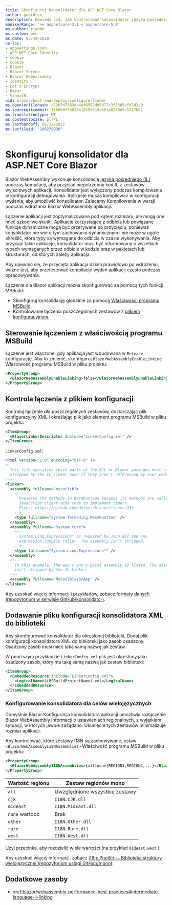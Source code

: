 ```yaml
---
title: Skonfiguruj konsolidator dla ASP.NET Core Blazor
author: guardrex
description: Dowiedz się, jak kontrolować konsolidator języka pośredniego (IL) podczas kompilowania Blazor aplikacji.
monikerRange: '>= aspnetcore-3.1 < aspnetcore-5.0'
ms.author: riande
ms.custom: mvc
ms.date: 05/19/2020
no-loc:
- appsettings.json
- ASP.NET Core Identity
- cookie
- Cookie
- Blazor
- Blazor Server
- Blazor WebAssembly
- Identity
- Let's Encrypt
- Razor
- SignalR
uid: blazor/host-and-deploy/configure-linker
ms.openlocfilehash: c720747983da4ef6997d95d77c3f5305cfd7d3c0
ms.sourcegitcommit: 1166b0ff3828418559510c661e8240e5c5717bb7
ms.translationtype: MT
ms.contentlocale: pl-PL
ms.lasthandoff: 02/12/2021
ms.locfileid: "100279930"
---
```

# <a name="configure-the-linker-for-aspnet-core-blazor"></a>Skonfiguruj konsolidator dla ASP.NET Core Blazor

Blazor WebAssembly wykonuje konsolidację [języka pośredniego (IL)](/dotnet/standard/managed-code#intermediate-language--execution) podczas kompilacji, aby przyciąć niepotrzebny kod IL z zestawów wyjściowych aplikacji. Konsolidator jest wyłączony podczas kompilowania w konfiguracji debugowania. Aplikacje muszą kompilować w konfiguracji wydania, aby umożliwić konsolidator. Zalecamy Kompilowanie w wersji podczas wdrażania Blazor WebAssembly aplikacji. 

Łączenie aplikacji jest zoptymalizowane pod kątem rozmiaru, ale mogą one mieć szkodliwe skutki. Aplikacje korzystające z odbicia lub powiązane funkcje dynamiczne mogą być przerywane po przycięciu, ponieważ konsolidator nie wie o tym zachowaniu dynamicznym i nie może w ogóle określić, które typy są wymagane do odbicia w czasie wykonywania. Aby przyciąć takie aplikacje, konsolidator musi być informowany o wszelkich typach wymaganych przez odbicie w kodzie oraz w pakietach lub strukturach, od których zależy aplikacja.

Aby upewnić się, że przycięta aplikacja działa prawidłowo po wdrożeniu, ważne jest, aby przetestować kompilacje wydań aplikacji często podczas opracowywania.

Łączenie dla Blazor aplikacji można skonfigurować za pomocą tych funkcji MSBuild:

* Skonfiguruj konsolidację globalnie za pomocą [Właściwości programu MSBuild](#control-linking-with-an-msbuild-property).
* Kontrolowanie łączenia poszczególnych zestawów z [plikiem konfiguracyjnym](#control-linking-with-a-configuration-file).

## <a name="control-linking-with-an-msbuild-property"></a>Sterowanie łączeniem z właściwością programu MSBuild

Łączenie jest włączone, gdy aplikacja jest wbudowana w `Release` konfigurację. Aby to zmienić, skonfiguruj `BlazorWebAssemblyEnableLinking` Właściwość programu MSBuild w pliku projektu:

```xml
<PropertyGroup>
  <BlazorWebAssemblyEnableLinking>false</BlazorWebAssemblyEnableLinking>
</PropertyGroup>
```

## <a name="control-linking-with-a-configuration-file"></a>Kontrola łączenia z plikiem konfiguracji

Kontroluj łączenie dla poszczególnych zestawów, dostarczając plik konfiguracyjny XML i określając plik jako element programu MSBuild w pliku projektu:

```xml
<ItemGroup>
  <BlazorLinkerDescriptor Include="LinkerConfig.xml" />
</ItemGroup>
```

`LinkerConfig.xml`:

```xml
<?xml version="1.0" encoding="UTF-8" ?>
<!--
  This file specifies which parts of the BCL or Blazor packages must not be
  stripped by the IL Linker even if they aren't referenced by user code.
-->
<linker>
  <assembly fullname="mscorlib">
    <!--
      Preserve the methods in WasmRuntime because its methods are called by 
      JavaScript client-side code to implement timers.
      Fixes: https://github.com/dotnet/blazor/issues/239
    -->
    <type fullname="System.Threading.WasmRuntime" />
  </assembly>
  <assembly fullname="System.Core">
    <!--
      System.Linq.Expressions* is required by Json.NET and any 
      expression.Compile caller. The assembly isn't stripped.
    -->
    <type fullname="System.Linq.Expressions*" />
  </assembly>
  <!--
    In this example, the app's entry point assembly is listed. The assembly
    isn't stripped by the IL Linker.
  -->
  <assembly fullname="MyCoolBlazorApp" />
</linker>
```

Aby uzyskać więcej informacji i przykładów, zobacz [formaty danych (repozytorium w serwisie GitHub/konsolidator)](https://github.com/mono/linker/blob/master/docs/data-formats.md).

## <a name="add-an-xml-linker-configuration-file-to-a-library"></a>Dodawanie pliku konfiguracji konsolidatora XML do biblioteki

Aby skonfigurować konsolidator dla określonej biblioteki, Dodaj plik konfiguracji konsolidatora XML do biblioteki jako zasób osadzony. Osadzony zasób musi mieć taką samą nazwę jak zestaw.

W poniższym przykładzie `LinkerConfig.xml` plik jest określony jako osadzony zasób, który ma taką samą nazwę jak zestaw biblioteki:

```xml
<ItemGroup>
  <EmbeddedResource Include="LinkerConfig.xml">
    <LogicalName>$(MSBuildProjectName).xml</LogicalName>
  </EmbeddedResource>
</ItemGroup>
```

### <a name="configure-the-linker-for-internationalization"></a>Konfigurowanie konsolidatora dla celów wielojęzycznych

Domyślnie Blazor Konfiguracja konsolidatora aplikacji umożliwia rozłączenie Blazor WebAssembly informacji o ustawieniach regionalnych, z wyjątkiem sytuacji, w których jawnie zażądano. Usunięcie tych zestawów minimalizuje rozmiar aplikacji.

Aby kontrolować, które zestawy I18N są zachowywane, ustaw `<BlazorWebAssemblyI18NAssemblies>` Właściwość programu MSBuild w pliku projektu:

```xml
<PropertyGroup>
  <BlazorWebAssemblyI18NAssemblies>{all|none|REGION1,REGION2,...}</BlazorWebAssemblyI18NAssemblies>
</PropertyGroup>
```

| Wartość regionu     | Zestaw regionów mono    |
| ---------------- | ----------------------- |
| `all`            | Uwzględnione wszystkie zestawy |
| `cjk`            | `I18N.CJK.dll`          |
| `mideast`        | `I18N.MidEast.dll`      |
| `none` wartooć | Brak                    |
| `other`          | `I18N.Other.dll`        |
| `rare`           | `I18N.Rare.dll`         |
| `west`           | `I18N.West.dll`         |

Użyj przecinka, aby rozdzielić wiele wartości (na przykład `mideast,west` ).

Aby uzyskać więcej informacji, zobacz [i18n: Pnetlib — Biblioteka struktury wielojęzycznej (repozytorium usługi GitHub/mono)](https://github.com/mono/mono/tree/master/mcs/class/I18N).

## <a name="additional-resources"></a>Dodatkowe zasoby

* <xref:blazor/webassembly-performance-best-practices#intermediate-language-il-linking>
